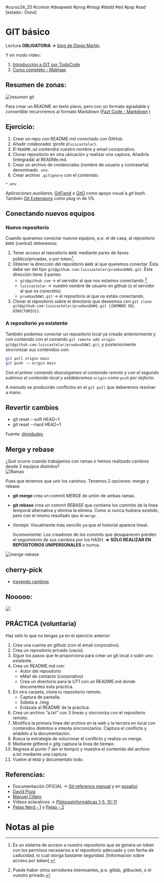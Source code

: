 #curso24_25 #común #deapweb #prog #lmsgi #bbdd #ed #psp #sad [estado:: Done]

# GIT básico
Lectura **OBLIGATORIA** => [blog de Diego Martín](https://www.diegocmartin.com/tutorial-git/).

Y en modo vídeo:
1. [Introducción a GIT por TodoCode](https://www.youtube.com/watch?v=mCVQgSyjCkI&list=PLQxX2eiEaqby-qh4raiKfYyb4T7WyHsfW)
2. [Curso completo - Makigas](https://www.youtube.com/watch?v=jSJ8xhKtfP4&list=PLTd5ehIj0goMCnj6V5NdzSIHBgrIXckGU)



## Resumen de zonas:

![resumen git](https://cfw.rabbitloader.xyz/eyJjIjp0cnVlLCJoIjoid3d3LmRpZWdvY21hcnRpbi5jb20iLCJ2IjoxMzQ2MTc0NzgzfQ/wp-content/uploads/2018/12/git-workflow1.png)

Para crear un README en texto plano, pero con un formato agradable y *convertible* recurriremos al formato Markdown ([Fazt Code - Markdown](https://www.youtube.com/watch?v=oxaH9CFpeEE) )


## Ejercicio: 
1. Crear un repo con README.md conectado con GitHub.
2. Añadir colaborador (profe `@luiscastelar`).
3. El `README.md` contendrá vuestro nombre y email coorporativo.
4. Clonar repositorio en otra ubicación y realizar una captura. Añadirla (integrada) al READMe.md.
5. Crear un archivo de credenciales (nombre de usuario y contraseña) denominado `.env`.
6. Crear archivo `.gitignore` con el contenido:
  ```
  *.env
  ```

*Aplicaciones auxiliares:* [GitFiend](https://gitfiend.com/) o [GitG](https://wiki.gnome.org/Apps/Gitg) como apoyo visual a *git bash*. También [Git Extensions](https://gitextensions.github.io/) como plug-in de VS.


## Conectando nuevos equipos
### Nuevo repositorio
Cuando queramos conectar nuevos equipos, p.e. el de casa, al repositorio `BARE` (central) deberemos:
1. Tener acceso al repositorio `BARE` mediante pares de llaves público/privadas, o por token[^1].
2. Obtener la dirección del repositorio `BARE` al que queremos conectar. Ésta debe ser del tipo `git@github.com:luiscastelar/pruebasDAW1.git`. Ésta dirección tiene 3 partes:
   + `git@github.com` -> el servidor al que nos estamos conectando [^2].
   + `luiscastelar` -> vuestro nombre de usuario en github (o el servidor al que os conectéis).
   + `pruebasDAW1.git` -> el repositorio al que os estáis conectando.
3. Clonar el repositorio sobre el directorio que deseemos con `git clone git@github.com:luiscastelar/pruebasDAW1.git {{NOMBRE DEL DIRECTORIO}}`.


### A repositorio ya existente
También podemos conectar un repositorio local ya creado anteriormente y con contenido con el comando `git remote add origin git@github.com:luiscastelar/pruebasDAW1.git`, y posteriormente sincronizar sus contenidos con:
```bash
git pull origin main
git push -u origin main
```
_Con el primer comando descargamos el contenido remoto y con el segundo subimos el contenido local y establecemos `origin` como `push` por defecto_.

A menudo se producirán conflictos en el `git pull` que deberemos resolver a mano.


## Revertir cambios
+ git reset --soft HEAD~1
+ git reset --hard HEAD~1

Fuente: [@midudev](https://youtube.com/shorts/IwatUhxAsdU?si=fDiKuvklhy_0N2_v)

## Merge y rebase
¿Qué ocurre cuando trabajamos con ramas o hemos realizado cambios desde 2 equipos distintos? \
![Ramas](https://miro.medium.com/max/720/1*wRBcfPnjdm8vY40j9iIl7g.png)

Pues que tenemos que unir los caminos. Tenemos 2 opciones: merge y rebase.
+ **git merge** crea un commit *MERGE* de unión de ambas ramas.
+ **git rebase** crea un commit *REBASE* que contiene los commits de la línea temporal alternativa y elimina la elimina. Como si nunca hubiera existido, pero con el mismo resultado qeu el `merge`.
+ 
  *Ventaja*: Visualmente más sencillo ya que el historial aparece lineal.
  
  *Inconveniente*: Los creadores de los commits que desaparecen pierden el seguimiento de sus cambios por los HASH. **=> SÓLO REALIZAR EN REPOSITORIOS UNIPERSONALES** o nunca.
  
![merge-rebase](https://miro.medium.com/max/720/1*UDKJF0BHO_USMuovMgdylQ.png)

## cherry-pick
+ [trayendo cambios](https://www.juannicolas.eu/dominando-git-cherry-pick-guia-basica/)


## Nooooo: 
![](https://luiscastelar.duckdns.org/memes/lmsgi-git-push-force.jpg)


## PRÁCTICA (voluntaria)
Haz sólo lo que no tengas ya en el ejercicio anterior:
1. Crea una cuenta en github (con el email corporativo).
2. Crea un repositorio privado (vacío).
3. Sigue los pasos que te proporciona para crear un git local o subir uno existente.
4. Crea un README.md con:
   + Autor del repositorio
   + eMail de contacto (corporativo)
   + Crea un directorio para la UT1 con un README.md donde documentes esta práctica.
6. En otra carpeta, clona tu repositorio remoto.
   + Captura de pantalla.
   + Súbela a ./img
   + Enlázala al README de la práctica.
7. Crea un archivo “a.txt” con 3 líneas y sincroniza con el repositorio remoto.
8. Modifica la primera línea del archivo en la web y la tercera en local con contenidos distintos e intenta sincronizarlos. Captura el conflicto y añádelo a la documentación.
9. Busca la estrategia de solucionar el conflicto y realiza un merge.
10. Mediante gitfiend o gitg captura la línea de tiempo.
11. Regresa al punto 7 (en el tiempo) y muestra el contenido del archivo a.txt mediante una captura.
12. Vuelve al `HEAD` y documentalo todo.

## Referencias:
  + Documentación OFICIAL -> [Git reference manual](https://git-scm.com/docs) y en [español](https://git-scm.com/book/es/v2)
  + [David Poza](https://davidinformatico.com/apuntes-git)
  + [Manuel Cillero](https://manuel.cillero.es/doc/apuntes-tic/herramientas/git/)
  + Vídeos aclarativos -> [PildorasInformáticas 1-5, 10-11](https://www.youtube.com/watch?v=ANF1X42_ae4&list=PLU8oAlHdN5BlyaPFiNQcV0xDqy0eR35aU)
  + [Pelao Nerd - 1](https://youtu.be/kEPF-MWGq1w) y [Pelao - 2](https://youtu.be/7-JHoPyJy-Q)


# Notas al pie
[^1]: Es un sistema de acceso a nuestro repositorio que se genera un token con los permisos necesarios a el repositorio adecuado y con fecha de caducidad, lo cual otorga bastante seguridad. [Información sobre acceso por token].
[^2]: Puede haber otros servidores interesantes, p.e. gitlab, gitbucket, o el vuestro privado.